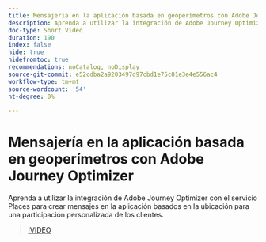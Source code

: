 ```yaml
---
title: Mensajería en la aplicación basada en geoperímetros con Adobe Journey Optimizer
description: Aprenda a utilizar la integración de Adobe Journey Optimizer con el servicio Places para crear mensajes en la aplicación basados en la ubicación para una participación personalizada de los clientes.
doc-type: Short Video
duration: 190
index: false
hide: true
hidefromtoc: true
recommendations: noCatalog, noDisplay
source-git-commit: e52cdba2a9203497d97cbd1e75c81e3e4e556ac4
workflow-type: tm+mt
source-wordcount: '54'
ht-degree: 0%

---
```



# Mensajería en la aplicación basada en geoperímetros con Adobe Journey Optimizer

Aprenda a utilizar la integración de Adobe Journey Optimizer con el servicio Places para crear mensajes en la aplicación basados en la ubicación para una participación personalizada de los clientes.

<!-- 72_S522_3442522_189_geofencebased-inapp-messaging-with-adobe-journey-optimizer -->
>[!VIDEO](https://video.tv.adobe.com/v/3460411/?learn=on&enablevpops=true&captions=spa)
